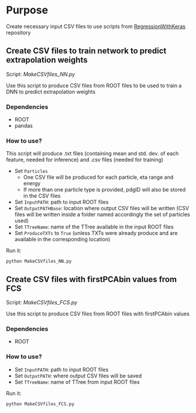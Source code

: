 # Purpose

Create necessary input CSV files to use scripts from [RegressionWithKeras](https://github.com/jbossios/RegressionWithKeras) repository

## Create CSV files to train network to predict extrapolation weights

Script: *MakeCSVfiles_NN.py*

Use this script to produce CSV files from ROOT files to be used to train a DNN to predict extrapolation weights

### Dependencies

- ROOT
- pandas

### How to use?

This script will produce .txt files (containing mean and std. dev. of each feature, needed for inference) and .csv files (needed for training)

- Set ```Particles```
  - One CSV file will be produced for each particle, eta range and energy
  - If more than one particle type is provided, pdgID will also be stored in the CSV files
- Set ```InputPATH```: path to input ROOT files
- Set ```OutputPATHBase```: location where output CSV files will be written (CSV files will be written inside a folder named accordingly the set of particles used)
- Set ```TTreeName```: name of the TTree available in the input ROOT files
- Set ```ProduceTXTs``` to ```True``` (unless TXTs were already produce and are available in the corresponding location)

Run it:

```
python MakeCSVfiles_NN.py
```

## Create CSV files with firstPCAbin values from FCS

Script: *MakeCSVfiles_FCS.py*

Use this script to produce CSV files from ROOT files with firstPCAbin values

### Dependencies

- ROOT

### How to use?

- Set ```InputPATH```: path to input ROOT files
- Set ```OutputPATH```: where output CSV files will be saved
- Set ```TTreeName```: name of TTree from input ROOT files

Run it:

```
python MakeCSVfiles_FCS.py
```
